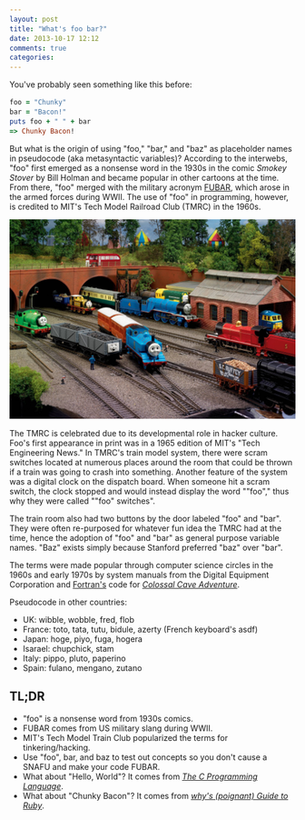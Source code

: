 ```yaml
---
layout: post
title: "What's foo bar?"
date: 2013-10-17 12:12
comments: true
categories: 
---
```


You've probably seen something like this before:
```ruby
foo = "Chunky"
bar = "Bacon!"
puts foo + " " + bar
=> Chunky Bacon!
```
But what is the origin of using "foo," "bar," and "baz" as placeholder names in pseudocode (aka  metasyntactic variables)? According to the interwebs, "foo" first emerged as a nonsense word in the 1930s in the comic <i>Smokey Stover</i> by Bill Holman and became popular in other cartoons at the time. From there, "foo" merged with the military acronym <a href="http://en.wikipedia.org/wiki/FUBAR#FUBAR">FUBAR</a>, which arose in the armed forces during WWII. The use of "foo" in programming, however, is credited to MIT's Tech Model Railroad Club (TMRC) in the 1960s.

![Thomas and Friends](../images/downloads/taf.jpg "MIT's Tech Model Railroad Club")

The TMRC is celebrated due to its developmental role in hacker culture.
Foo's first appearance in print was in a 1965 edition of MIT's "Tech Engineering News." In TMRC's train model system, there were scram switches located at numerous places around the room that could be thrown if a train was going to crash into something. Another feature of the system was a digital clock on the dispatch board. When someone hit a scram switch, the clock stopped and would instead display the word ""foo"," thus why they were called ""foo" switches". 

The train room also had two buttons by the door labeled "foo" and "bar". They were often re-purposed for whatever fun idea the TMRC had at the time, hence the adoption of "foo" and "bar" as general purpose variable names. "Baz" exists simply because Stanford preferred "baz" over "bar".

The terms were made popular through computer science circles in the 1960s and early 1970s by system manuals from the Digital Equipment Corporation and <a href="http://en.wikipedia.org/wiki/FORTRAN">Fortran's</a> code for <i><a href="http://en.wikipedia.org/wiki/Colossal_Cave_Adventure">Colossal Cave Adventure</a></i>.

Pseudocode in other countries:
<ul>
  <li>UK: wibble, wobble, fred, flob</li>
  <li>France: toto, tata, tutu, bidule, azerty (French keyboard's asdf)</li>
  <li>Japan: hoge, piyo, fuga, hogera</li>
  <li>Isarael: chupchick, stam</li>
  <li>Italy: pippo, pluto, paperino</li>
  <li>Spain: fulano, mengano, zutano</li>
</ul>

<h2>TL;DR</h2>
<ul>
  <li>"foo" is a nonsense word from 1930s comics.</li>
  <li>FUBAR comes from US military slang during WWII.</li>
  <li>MIT's Tech Model Train Club popularized the terms for tinkering/hacking.</li>
  <li>Use "foo", bar, and baz to test out concepts so you don't cause a SNAFU and make your code FUBAR.</li>
  <li>What about "Hello, World"? It comes from <em><a href = "http://en.wikipedia.org/wiki/The_C_Programming_Language_(book)">The C Programming Language</a></em>.</li>
  <li>What about "Chunky Bacon"? It comes from <em><a href = "http://en.wikipedia.org/wiki/Why's_(poignant)_Guide_to_Ruby">why's (poignant) Guide to Ruby</a></em>.</li>
</ul>